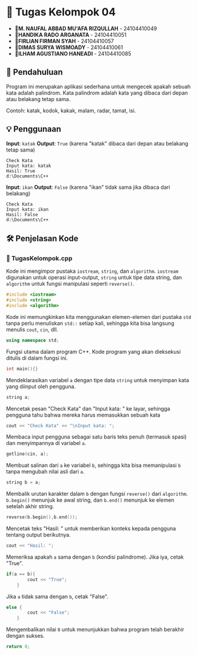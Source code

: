 # 📝 Tugas Kelompok 04
- 👤**M. NAUFAL ABBAD MU'AFA RIZQULLAH** - 24104410049
- 👤**HANDIKA RADO ARGANΑΤΑ** - 24104410051
- 👤**FIRLIAN FIRMAN SYAH** - 24104410057
- 👤**DIMAS SURYA WISMOADY** - 24104410061
- 👤**ILHAM AGUSTIANO HANEADI** - 24104410085
## 📘 Pendahuluan
Program ini merupakan aplikasi sederhana untuk mengecek apakah sebuah kata adalah palindrom. Kata palindrom adalah kata yang dibaca dari depan atau belakang tetap sama.

Contoh: katak, kodok, kakak, malam, radar, tamat, isi.
## 💡 Penggunaan

**Input**: `katak`
**Output**: `True` (karena "katak" dibaca dari depan atau belakang tetap sama)
```plaintext
Check Kata
Input kata: katak
Hasil: True
d:\Documents\C++
```
**Input**: `ikan`
**Output**: `False` (karena "ikan" tidak sama jika dibaca dari belakang)
```plaintext
Check Kata
Input kata: ikan
Hasil: False
d:\Documents\C++
```
## 🛠️ Penjelasan Kode
### 📂 TugasKelompok.cpp
Kode ini mengimpor pustaka `iostream`, `string`, dan `algorithm`. `iostream` digunakan untuk operasi input-output, `string` untuk tipe data string, dan `algorithm` untuk fungsi manipulasi seperti `reverse()`.
```cpp
#include <iostream>
#include <string>
#include <algorithm>
```
Kode ini memungkinkan kita menggunakan elemen-elemen dari pustaka `std` tanpa perlu menuliskan `std::` setiap kali, sehingga kita bisa langsung menulis `cout`, `cin`, dll.
```cpp
using namespace std;
```
Fungsi utama dalam program C++. Kode program yang akan dieksekusi ditulis di dalam fungsi ini.
```cpp
int main(){}
```
Mendeklarasikan variabel `a` dengan tipe data `string` untuk menyimpan kata yang diinput oleh pengguna.
```cpp
string a;
```
Mencetak pesan "Check Kata" dan "Input kata: " ke layar, sehingga pengguna tahu bahwa mereka harus memasukkan sebuah kata
```cpp
cout << "Check Kata" << "\nInput kata: ";
```
Membaca input pengguna sebagai satu baris teks penuh (termasuk spasi) dan menyimpannya di variabel `a`.
```cpp
getline(cin, a);
```
Membuat salinan dari `a` ke variabel `b`, sehingga kita bisa memanipulasi `b` tanpa mengubah nilai asli dari `a`.
```cpp
string b = a;
```
Membalik urutan karakter dalam `b` dengan fungsi `reverse()` dari `algorithm`. `b.begin()` menunjuk ke awal string, dan `b.end()` menunjuk ke elemen setelah akhir string.
```cpp
reverse(b.begin(),b.end());
```
Mencetak teks "Hasil: " untuk memberikan konteks kepada pengguna tentang output berikutnya.
```cpp
cout << "Hasil: ";
```
Memeriksa apakah `a` sama dengan `b` (kondisi palindrome). Jika iya, cetak "True".
```cpp
if(a == b){
        cout << "True";
    }
```
Jika `a` tidak sama dengan `b`, cetak "False".
```cpp
else {
        cout << "False";
    }
```
Mengembalikan nilai `0` untuk menunjukkan bahwa program telah berakhir dengan sukses.
```cpp
return 0;
```

